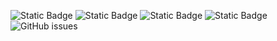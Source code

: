 ![Static Badge](https://img.shields.io/badge/blacklists-61-000000) ![Static Badge](https://img.shields.io/badge/blacklisted-2945560-cc0000) ![Static Badge](https://img.shields.io/badge/whitelisted-2250-00CC00) ![Static Badge](https://img.shields.io/badge/streaming_blacklist-28107-000000) ![GitHub issues](https://img.shields.io/github/issues/fabriziosalmi/blacklists)
